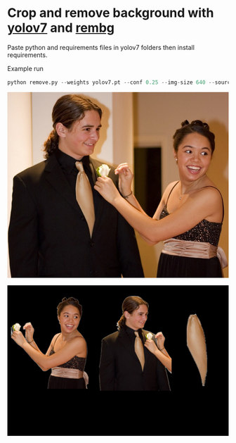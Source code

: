 # Crop and remove background with [yolov7](https://github.com/WongKinYiu/yolov7) and [rembg](https://github.com/danielgatis/rembg)

Paste python and requirements files in yolov7 folders then install requirements.

Example run 
```python
python remove.py --weights yolov7.pt --conf 0.25 --img-size 640 --source inference/images/image.jpg --crop True --boundbox False
```

![example image](https://github.com/alanahmet/-crop-and-remove-background/blob/main/runs/detect/exp2/image1.jpg?raw=true "Logo Title Text 1")

![example image](https://github.com/alanahmet/-crop-and-remove-background/blob/main/result.png?raw=true "Logo Title Text 1")
